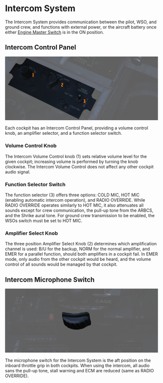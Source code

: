 # Intercom System

The Intercom System provides communication between the pilot, WSO, and ground
crew, and functions with external power, or the aircraft battery once either
[Engine Master Switch](../../cockpit/pilot/left_console/front_section.md#engine-master-switches) is
in the ON position.

## Intercom Control Panel

![intercom_panel](../../img/wso_intercom_panel.jpg)

Each cockpit has an Intercom Control Panel, providing a volume control knob, an
amplifier selector, and a function selector switch.

### Volume Control Knob

The Intercom Volume Control knob (1) sets relative volume level for the given
cockpit; increasing volume is performed by turning the knob clockwise. The
Intercom Volume Control does not affect any other cockpit audio signal.

### Function Selector Switch

The function selector (3) offers three options: COLD MIC, HOT MIC (enabling automatic
intercom operation), and RADIO OVERRIDE. While RADIO OVERRIDE operates similarly
to HOT MIC, it also attenuates all sounds except for crew communication, the pull-up
tone from the ARBCS, and the Shrike aural tone. For ground crew transmission to be
enabled, the WSOs switch must be set to HOT MIC.

### Amplifier Select Knob

The three position Amplifier Select Knob (2) determines which amplification channel
is used: B/U for the backup, NORM for the normal amplifier, and EMER for a
parallel function, should both amplifiers in a cockpit fail. In EMER mode, only
audio from the other cockpit would be heard, and the volume control of all sounds
would be managed by that cockpit.

## Intercom Microphone Switch

![pilot_intercom_mic_switch](../../img/pilot_mic_switch.jpg)

The microphone switch for the Intercom System is the aft position on the inboard
throttle grip in both cockpits. When using the intercom, all audio sans the
pull-up tone, stall warning and ECM are reduced (same as RADIO OVERRIDE).
